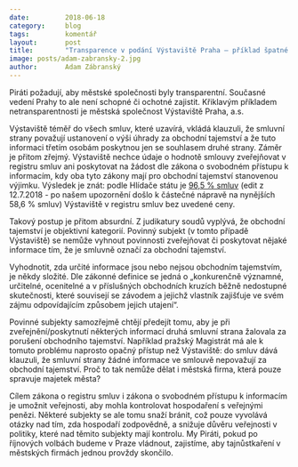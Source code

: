 ```yaml
---
date:         2018-06-18
category:     blog
tags:         komentář
layout:       post
title:        "Transparence v podání Výstaviště Praha – příklad špatné praxe" 
image: posts/adam-zabransky-2.jpg
author:       Adam Zábranský
---
```


Piráti požadují, aby městské společnosti byly transparentní. Současné vedení Prahy to ale není schopné či ochotné zajistit. Křiklavým příkladem netransparentnosti je městská společnost Výstaviště Praha, a.s.

Výstaviště téměř do všech smluv, které uzavírá, vkládá klauzuli, že smluvní strany považují ustanovení o výši úhrady za obchodní tajemství a že tuto informaci třetím osobám poskytnou jen se souhlasem druhé strany. Záměr je přitom zřejmý. Výstaviště nechce údaje o hodnotě smlouvy zveřejňovat v registru smluv ani poskytovat na žádost dle zákona o svobodném přístupu k informacím, kdy oba tyto zákony mají pro obchodní tajemství stanovenou výjimku. Výsledek je znát: podle Hlídače státu je [96,5 % smluv](https://www.hlidacstatu.cz/Subjekt/25649329) (edit z 12.7.2018 - po našem upozornění došlo k částečné nápravě na nynějších 58,6 % smluv) Výstaviště v registru smluv bez uvedené ceny.

Takový postup je přitom absurdní. Z judikatury soudů vyplývá, že obchodní tajemství je objektivní kategorií. Povinný subjekt (v tomto případě Výstaviště) se nemůže vyhnout povinnosti zveřejňovat či poskytovat nějaké informace tím, že je smluvně označí za obchodní tajemství.

Vyhodnotit, zda určité informace jsou nebo nejsou obchodním tajemstvím, je někdy složité. Dle zákonné definice se jedná o „konkurenčně významné, určitelné, ocenitelné a v příslušných obchodních kruzích běžně nedostupné skutečnosti, které souvisejí se závodem a jejichž vlastník zajišťuje ve svém zájmu odpovídajícím způsobem jejich utajení“. 

Povinné subjekty samozřejmě chtějí předejít tomu, aby je při zveřejnění/poskytnutí některých informací druhá smluvní strana žalovala za porušení obchodního tajemství. Například pražský Magistrát má ale k tomuto problému naprosto opačný přístup než Výstaviště: do smluv dává klauzuli, že smluvní strany žádné informace ve smlouvě nepovažují za obchodní tajemství. Proč to tak nemůže dělat i městská firma, která pouze spravuje majetek města? 

Cílem zákona o registru smluv i zákona o svobodném přístupu k informacím je umožnit veřejnosti, aby mohla kontrolovat hospodaření s veřejnými penězi. Některé subjekty se ale tomu snaží bránit, což pouze vyvolává otázky nad tím, zda hospodaří zodpovědně, a snižuje důvěru veřejnosti v politiky, které nad těmito subjekty mají kontrolu. My Piráti, pokud po říjnových volbách budeme v Praze vládnout, zajistíme, aby tajnůstkaření v městských firmách jednou provždy skončilo.
